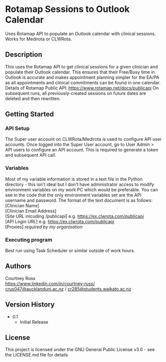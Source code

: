 # Rotamap Sessions to Outlook Calendar
Uses Rotamap API to populate an Outlook calendar with clinical sessions. Works for Medirota or CLWRota. 

## Description
This uses the Rotamap API to get clinical sessions for a given clinician and populate their Outlook calendar.  This ensures that their Free/Busy time in Outlook is accurate and makes appointment planning simpler for the EA/PA as all appointments and clinical commitments can be found in one calendar. Details of Rotamap Public API: https://www.rotamap.net/docs/publicapi
On subsequent runs, all previously-created sessions on future dates are deleted and then rewritten.

## Getting Started

### API Setup
The Super user account on CLWRota/Medirota is used to configure API user accounts.  Once logged into the Super User account, go to User Admin > API users to configure an API account. This is required to generate a token and subsequent API call.

### Variables

Most of my variable information is stored in a text file in the Python directory - this isn't ideal but I don't have administrator access to modify environment variables on my work PC which would be preferable. You can see in the code that the only environment variables set are the API username and password. 
The format of the text document is as follows:
<br>[Clinician Name]
<br>[Clinician Email Address]
<br>[Site URL inlcuding /publicapi] e.g. https://ex.clwrota.com/publicapi
<br>[API Login URL] e.g. https://ex.clwrota.com/publicapi
<br>[Proxies] _required by my organisation_

### Executing program

Best run using Task Scheduler or similar outside of work hours.

## Authors

Courtney Russ
<br>https://www.linkedin.com/in/courtney-russ/
<br>crus047@aucklanduni.ac.nz / cr285@students.waikato.ac.nz

## Version History
* 0.1
    * Initial Release

## License

This project is licensed under the GNU General Public License v3.0 - see the LICENSE.md file for details
